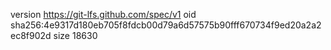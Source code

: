 version https://git-lfs.github.com/spec/v1
oid sha256:4e9317d180eb705f8fdcb00d79a6d57575b90fff670734f9ed20a2a2ec8f902d
size 18630
